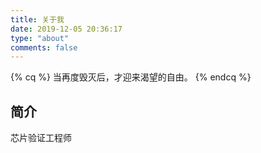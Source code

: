 ```yaml
---
title: 关于我
date: 2019-12-05 20:36:17
type: "about"
comments: false
---
```

{% cq %}
当再度毁灭后，才迎来渴望的自由。
{% endcq %}
## 简介
芯片验证工程师
